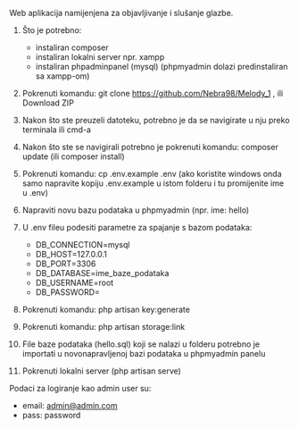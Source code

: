 Web aplikacija namijenjena za objavljivanje i slušanje glazbe.

1. Što je potrebno: 
    - instaliran composer
    - instaliran lokalni server npr. xampp
    - instaliran phpadminpanel (mysql) (phpmyadmin dolazi predinstaliran sa xampp-om)
    
2. Pokrenuti komandu: git clone https://github.com/Nebra98/Melody_1 , ili Download ZIP
    
3. Nakon što ste preuzeli datoteku, potrebno je da se navigirate u nju preko terminala ili cmd-a
 
4. Nakon što ste se navigirali potrebno je pokrenuti komandu: composer update (ili composer install)

5. Pokrenuti komandu: cp .env.example .env (ako koristite windows onda samo napravite kopiju .env.example u istom folderu i tu promijenite ime u .env)

6. Napraviti novu bazu podataka u phpmyadmin (npr. ime: hello)

7. U .env fileu podesiti parametre za spajanje s bazom podataka: 
    - DB_CONNECTION=mysql
    - DB_HOST=127.0.0.1
    - DB_PORT=3306
    - DB_DATABASE=ime_baze_podataka
    - DB_USERNAME=root
    - DB_PASSWORD=
            
8. Pokrenuti komandu: php artisan key:generate 

9. Pokrenuti komandu: php artisan storage:link

9. File baze podataka (hello.sql) koji se nalazi u folderu potrebno je importati u novonapravljenoj bazi podataka u phpmyadmin panelu
 
10. Pokrenuti lokalni server (php artisan serve)

Podaci za logiranje kao admin user su:
- email: admin@admin.com
- pass: password

